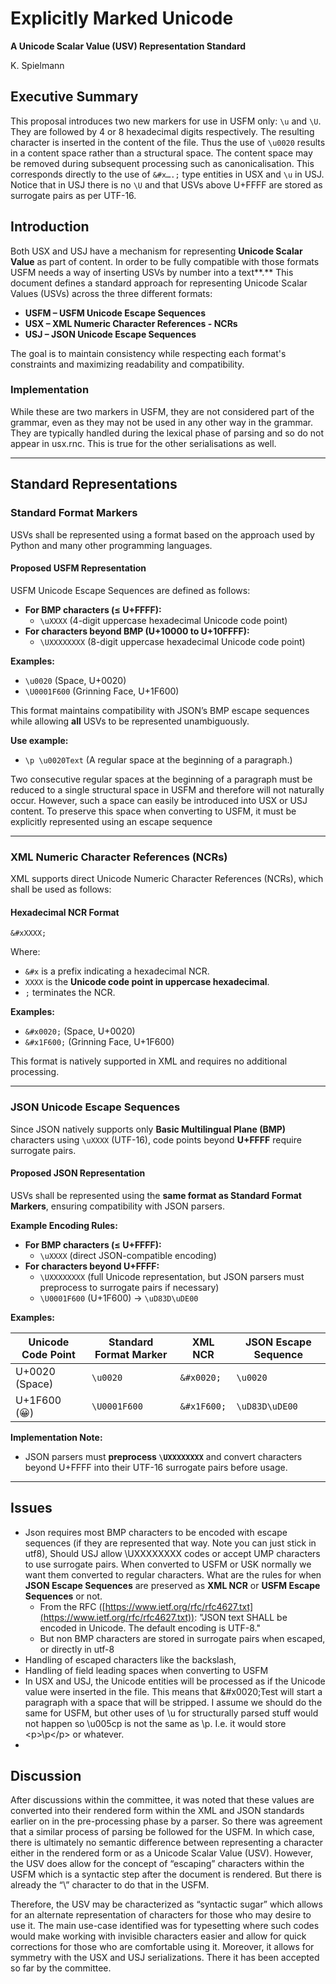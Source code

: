 # Explicitly Marked Unicode

**A Unicode Scalar Value (USV) Representation Standard**

K. Spielmann

## Executive Summary

This proposal introduces two new markers for use in USFM only: `\u` and `\U`. They are followed by 4 or 8 hexadecimal digits respectively. The resulting character is inserted in the content of the file. Thus the use of `\u0020` results in a content space rather than a structural space. The content space may be removed during subsequent processing such as canonicalisation. This corresponds directly to the use of `&#x….;` type entities in USX and `\u` in USJ. Notice that in USJ there is no `\U` and that USVs above U+FFFF are stored as surrogate pairs as per UTF-16.

## Introduction

Both USX and USJ have a mechanism for representing **Unicode Scalar Value** as part of content. In order to be fully compatible with those formats USFM needs a way of inserting USVs by number into a text**.** This document defines a standard approach for representing Unicode Scalar Values (USVs) across the three different formats:

* **USFM – USFM Unicode Escape Sequences**  
* **USX – XML Numeric Character References \- NCRs**  
* **USJ – JSON Unicode Escape Sequences**

The goal is to maintain consistency while respecting each format's constraints and maximizing readability and compatibility.

### Implementation

While these are two markers in USFM, they are not considered part of the grammar, even as they may not be used in any other way in the grammar. They are typically handled during the lexical phase of parsing and so do not appear in usx.rnc. This is true for the other serialisations as well.

---

## Standard Representations

### Standard Format Markers

USVs shall be represented using a format based on the approach used by Python and many other programming languages. 

#### Proposed USFM Representation

USFM Unicode Escape Sequences are defined as follows:

* **For BMP characters (≤ U+FFFF):**  
  * `\uXXXX` (4-digit uppercase hexadecimal Unicode code point)  
* **For characters beyond BMP (U+10000 to U+10FFFF):**  
  * `\UXXXXXXXX` (8-digit uppercase hexadecimal Unicode code point)

**Examples:**

* `\u0020` (Space, U+0020)  
* `\U0001F600` (Grinning Face, U+1F600)

This format maintains compatibility with JSON’s BMP escape sequences while allowing **all** USVs to be represented unambiguously.

**Use example:**

* `\p \u0020Text` (A regular space at the beginning of a paragraph.)

Two consecutive regular spaces at the beginning of a paragraph must be reduced to a single structural space in USFM and therefore will not naturally occur. However, such a space can easily be introduced into USX or USJ content. To preserve this space when converting to USFM, it must be explicitly represented using an escape sequence

---

### XML Numeric Character References (NCRs)

XML supports direct Unicode Numeric Character References (NCRs), which shall be used as follows:

#### Hexadecimal NCR Format

```
&#xXXXX;
```

Where:

* `&#x` is a prefix indicating a hexadecimal NCR.  
* `XXXX` is the **Unicode code point in uppercase hexadecimal**.  
* `;` terminates the NCR.

**Examples:**

* `&#x0020;` (Space, U+0020)  
* `&#x1F600;` (Grinning Face, U+1F600)

This format is natively supported in XML and requires no additional processing.

---

### JSON Unicode Escape Sequences

Since JSON natively supports only **Basic Multilingual Plane (BMP)** characters using `\uXXXX` (UTF-16), code points beyond **U+FFFF** require surrogate pairs.

#### Proposed JSON Representation

USVs shall be represented using the **same format as Standard Format Markers**, ensuring compatibility with JSON parsers.

**Example Encoding Rules:**

* **For BMP characters (≤ U+FFFF):**  
  * `\uXXXX` (direct JSON-compatible encoding)  
* **For characters beyond U+FFFF:**  
  * `\UXXXXXXXX` (full Unicode representation, but JSON parsers must preprocess to surrogate pairs if necessary)  
  * `\U0001F600` (U+1F600) → `\uD83D\uDE00`

**Examples:**

| Unicode Code Point | Standard Format Marker | XML NCR | JSON Escape Sequence |
| ----- | ----- | ----- | ----- |
| U+0020 (Space) | `\u0020` | `&#x0020;` | `\u0020` |
| U+1F600 (😀) | `\U0001F600` | `&#x1F600;` | `\uD83D\uDE00` |

**Implementation Note:**

* JSON parsers must **preprocess `\UXXXXXXXX`** and convert characters beyond U+FFFF into their UTF-16 surrogate pairs before usage.

---

## Issues

* Json requires most BMP characters to be encoded with escape sequences (if they are represented that way. Note you can just stick in utf8), Should USJ allow \\UXXXXXXXX codes or accept UMP characters to use surrogate pairs. When converted to USFM or USK normally we want them converted to regular characters. What are the rules for when **JSON Escape Sequences** are preserved as **XML NCR** or **USFM Escape Sequences** or not.  
  * From the RFC ([https://www.ietf.org/rfc/rfc4627.txt](https://www.ietf.org/rfc/rfc4627.txt)): "JSON text SHALL be encoded in Unicode.  The default encoding is UTF-8."  
  * But non BMP characters are stored in surrogate pairs when escaped, or directly in utf-8  
* Handling of escaped characters like the backslash,  
* Handling of field leading spaces when converting to USFM  
* In USX and USJ, the Unicode entities will be processed as if the Unicode value were inserted in the file. This means that &\#x0020;Test will start a paragraph with a space that will be stripped. I assume we should do the same for USFM, but other uses of \\u for structurally parsed stuff would not happen so \\u005cp is not the same as \\p. I.e. it would store \<p\>\\p\</p\> or whatever.  
* 

## Discussion

After discussions within the committee, it was noted that these values are converted into their rendered form within the XML and JSON standards earlier on in the pre-processing phase by a parser. So there was agreement that a similar process of parsing be followed for the USFM. In which case, there is ultimately no semantic difference between representing a character either in the rendered form or as a Unicode Scalar Value (USV). However, the USV does allow for the concept of “escaping” characters within the USFM which is a syntactic step after the document is rendered. But there is already the “\\” character to do that in the USFM.

Therefore, the USV may be characterized as “syntactic sugar” which allows for an alternate representation of characters for those who may desire to use it. The main use-case identified was for typesetting where such codes would make working with invisible characters easier and allow for quick corrections for those who are comfortable using it. Moreover, it allows for symmetry with the USX and USJ serializations. There it has been accepted so far by the committee.
